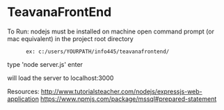 # TeavanaFrontEnd
To Run:
nodejs must be installed on machine
open command prompt (or mac equivalent) in the project root directory

          ex: c:/users/YOURPATH/info445/teavanafrontend/

type 'node server.js'
enter

will load the server to localhost:3000

Resources: 
http://www.tutorialsteacher.com/nodejs/expressjs-web-application
https://www.npmjs.com/package/mssql#prepared-statement

  